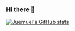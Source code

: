 ### Hi there 👋

[![Juemuel's GitHub stats](https://github-readme-stats.vercel.app/api?username=juemuel&hide=contribs,prs&count_private=true)](https://github.com/juemuel/Kob-of-Game)


<!--
**juemuel/juemuel** is a ✨ _special_ ✨ repository because its `README.md` (this file) appears on your GitHub profile.

Here are some ideas to get you started:

- 🔭 I’m currently working on ...
- 🌱 I’m currently learning ...
- 👯 I’m looking to collaborate on ...
- 🤔 I’m looking for help with ...
- 💬 Ask me about ...
- 📫 How to reach me: ...
- 😄 Pronouns: ...
- ⚡ Fun fact: ...
-->
